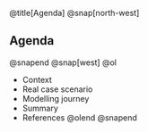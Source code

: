 @title[Agenda]
@snap[north-west]
## Agenda
@snapend
@snap[west]
@ol
- Context
- Real case scenario
- Modelling journey
- Summary
- References
@olend
@snapend